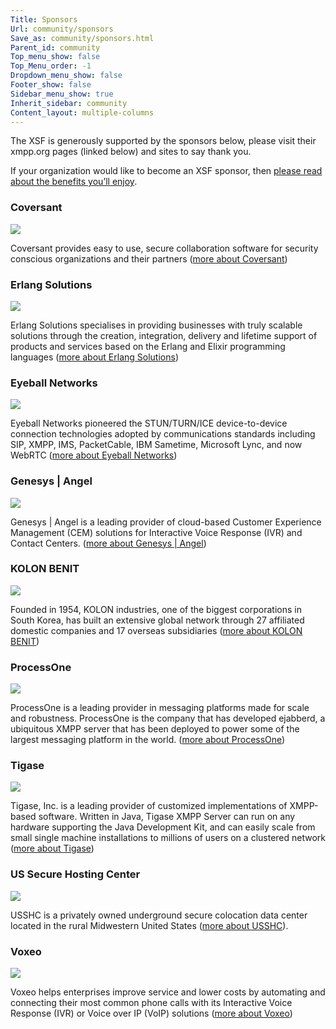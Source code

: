 ```yaml
---
Title: Sponsors
Url: community/sponsors
Save_as: community/sponsors.html
Parent_id: community
Top_menu_show: false
Top_Menu_order: -1
Dropdown_menu_show: false
Footer_show: false
Sidebar_menu_show: true
Inherit_sidebar: community
Content_layout: multiple-columns
---
```


The XSF is generously supported by the sponsors below, please visit their xmpp.org pages (linked below) and sites to say thank you.

If your organization would like to become an XSF sponsor, then [please read about the benefits you’ll enjoy](/community/sponsorship).


### Coversant

[![](/images/logos/coversant.png)](/sponsors/coversant)

Coversant provides easy to use, secure collaboration software for security conscious organizations and their partners ([more about Coversant](/sponsors/coversant))


### Erlang Solutions

[![](/images/logos/erlang-solutions.png)](/sponsors/erlang-solutions)

Erlang Solutions specialises in providing businesses with truly scalable solutions through the creation, integration, delivery and lifetime support of products and services based on the Erlang and Elixir programming languages ([more about Erlang Solutions](/sponsors/erlang-solutions))


### Eyeball Networks

[![](/images/logos/eyeball-networks.png)](/sponsors/eyeball-networks)

Eyeball Networks pioneered the STUN/TURN/ICE device-to-device connection technologies adopted by communications standards including SIP, XMPP, IMS, PacketCable, IBM Sametime, Microsoft Lync, and now WebRTC ([more about Eyeball Networks](/sponsors/eyeball-networks))


### Genesys | Angel

[![](/images/logos/genesys-angel.jpg)](/sponsors/genesys-angel)

Genesys | Angel is a leading provider of cloud-based Customer Experience Management (CEM) solutions for Interactive Voice Response (IVR) and Contact Centers. ([more about Genesys | Angel](/sponsors/genesys-angel))


### KOLON BENIT

[![](/images/logos/kolon-benit.png)](/sponsors/kolon-benit)

Founded in 1954, KOLON industries, one of the biggest corporations in South Korea, has built an extensive global network through 27 affiliated domestic companies and 17 overseas subsidiaries ([more about KOLON BENIT](/sponsors/kolon-benit))


### ProcessOne

[![](/images/logos/process-one.png)](/sponsors/processone)

ProcessOne is a leading provider in messaging platforms made for scale and robustness. ProcessOne is the company that has developed ejabberd, a ubiquitous XMPP server that has been deployed to power some of the largest messaging platform in the world.
([more about ProcessOne](/sponsors/processone))


### Tigase

[![](/images/logos/tigase.png)](/sponsors/tigase)

Tigase, Inc. is a leading provider of customized implementations of XMPP-based software. Written in Java, Tigase XMPP Server can run on any hardware supporting the Java Development Kit, and can easily scale from small single machine installations to millions of users on a clustered network ([more about Tigase](/sponsors/tigase))


### US Secure Hosting Center

[![](/images/logos/usshc.png)](/sponsors/us-secure-hosting-center)

USSHC is a privately owned underground secure colocation data center located in the rural Midwestern United States ([more about USSHC](/sponsors/us-secure-hosting-center)).


### Voxeo

[![](/images/logos/voxeo.gif)](/sponsors/voxeo)

Voxeo helps enterprises improve service and lower costs by automating and connecting their most common phone calls with its Interactive Voice Response (IVR) or Voice over IP (VoIP) solutions ([more about Voxeo](/sponsors/voxeo))
